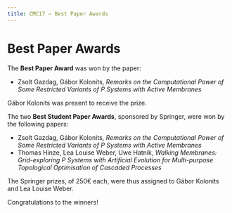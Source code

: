 ```yaml
---
title: CMC17 – Best Paper Awards
---
```


Best Paper Awards
================

The **Best Paper Award** was won by the paper:

- Zsolt Gazdag, Gábor Kolonits, *Remarks on the Computational Power of Some Restricted Variants of P Systems with Active Membranes*

Gábor Kolonits was present to receive the prize.

The two **Best Student Paper Awards**, sponsored by Springer, were won by the following papers:

- Zsolt Gazdag, Gábor Kolonits, *Remarks on the Computational Power of Some Restricted Variants of P Systems with Active Membranes*
- Thomas Hinze, Lea Louise Weber, Uwe Hatnik, *Walking Membranes: Grid-exploring P Systems with Artificial Evolution for Multi-purpose Topological Optimisation of Cascaded Processes*

The Springer prizes, of 250€ each, were thus assigned to Gábor Kolonits and Lea Louise Weber.

Congratulations to the winners!
